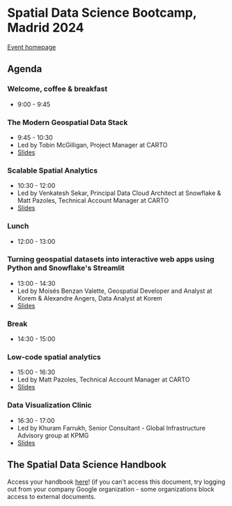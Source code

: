 # Spatial Data Science Bootcamp, Madrid 2024

[Event homepage]([https://spatial-data-science-conference.com/bootcamp-2024/madrid](https://spatial-data-science-conference.com/bootcamp-2024/toronto))


## Agenda

### Welcome, coffee & breakfast

- 9:00 - 9:45
  
### The Modern Geospatial Data Stack

- 9:45 - 10:30
- Led by Tobin McGilligan, Project Manager at CARTO
- [Slides](https://docs.google.com/presentation/d/1WdY2S36mNXch8wVrjhJp5_6T_j8sKMNwaBMckhO9poA/edit)

### Scalable Spatial Analytics

- 10:30 - 12:00
- Led by Venkatesh Sekar, Principal Data Cloud Architect at Snowflake & Matt Pazoles, Technical Account Manager at CARTO
- [Slides](https://docs.google.com/presentation/d/1EGh1HJH097EywMNYuV3ChV3IDyxr5GtgMhnZX4v8ui8/)
  
### Lunch

- 12:00 - 13:00
  
### Turning geospatial datasets into interactive web apps using Python and Snowflake's Streamlit

- 13:00 - 14:30
- Led by Moisés Benzan Valette, Geospatial Developer and Analyst at Korem & Alexandre Angers, Data Analyst at Korem
- [Slides](https://docs.google.com/presentation/d/1NbY9yzGa-mIKTmoccYma-3e5JdvxAJz4/edit?usp=sharing&ouid=114031233371954147022&rtpof=true&sd=true)

### Break

- 14:30 - 15:00

### Low-code spatial analytics

- 15:00 - 16:30
- Led by Matt Pazoles, Technical Account Manager at CARTO
- [Slides](https://docs.google.com/presentation/d/1zPWvz6t7oHLtd3y_SQcfT7t69vYAnuOxF6xpScFstis/edit#slide=id.g287fcd0c4a2_0_5)

### Data Visualization Clinic

- 16:30 - 17:00
- Led by Khuram Farrukh, Senior Consultant - Global Infrastructure Advisory group at KPMG
- [Slides](https://docs.google.com/presentation/d/1Y6kWyb0o7Tm5PCxGsubpi9Vd6MBdKbMjzVrC0NlsGVo/)


<h2>The Spatial Data Science Handbook</h2>
<p>
 Access your handbook <a href="https://docs.google.com/presentation/d/1UOBQrQgJF73__-g1GrlPtaJ7SXf5zUGX_zqO_vdc2os/" target="_blank" rel="noopener noreferrer">here</a>! (if you can't access this document, try logging out from your company Google organization - some organizations block access to external documents.
</p>
<br>
